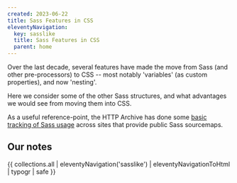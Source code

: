 ```yaml
---
created: 2023-06-22
title: Sass Features in CSS
eleventyNavigation:
  key: sasslike
  title: Sass Features in CSS
  parent: home
---
```


Over the last decade,
several features have made the move
from Sass (and other pre-processors) to CSS --
most notably 'variables'
(as custom properties),
and now 'nesting'.

Here we consider
some of the other Sass structures,
and what advantages we would see
from moving them into CSS.

As a useful reference-point,
the HTTP Archive
has done some
[basic tracking of Sass usage](https://github.com/w3c/csswg-drafts/issues/5798)
across sites that provide
public Sass sourcemaps.

## Our notes

{{ collections.all | eleventyNavigation('sasslike') | eleventyNavigationToHtml | typogr | safe }}
